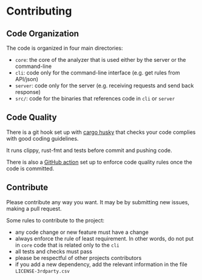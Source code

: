 # Contributing

## Code Organization

The code is organized in four main directories:

 - `core`: the core of the analyzer that is used either by the server or the command-line
 - `cli`: code only for the command-line interface (e.g. get rules from API/json)
 - `server`: code only for the server (e.g. receiving requests and send back response)
 - `src/`: code for the binaries that references code in `cli` or `server`

## Code Quality

There is a git hook set up with [cargo husky](https://lib.rs/crates/cargo-husky)
that checks your code complies with good coding guidelines.

It runs clippy, rust-fmt and tests before commit and pushing code.

There is also a [GitHub action](.github/workflows/rust.yaml) set up to
enforce code quality rules once the code is committed.

## Contribute

Please contribute any way you want. It may be by submitting new issues,
making a pull request.

Some rules to contribute to the project:

 - any code change or new feature must have a change
 - always enforce the rule of least requirement. In other words, do not put in `core` code that is related only to the `cli`
 - all tests and checks must pass
 - please be respectful of other projects contributors
 - if you add a new dependency, add the relevant information in the file `LICENSE-3rdparty.csv`